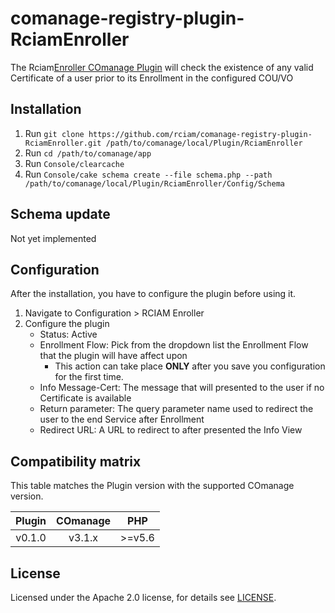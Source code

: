 # comanage-registry-plugin-RciamEnroller
The Rciam[Enroller COmanage Plugin](https://spaces.at.internet2.edu/display/COmanage/Enrollment+Flow+Plugins) will check the existence of any valid Certificate of a user prior to its
Enrollment in the configured COU/VO 


## Installation

1. Run `git clone https://github.com/rciam/comanage-registry-plugin-RciamEnroller.git /path/to/comanage/local/Plugin/RciamEnroller`
2. Run `cd /path/to/comanage/app`
3. Run `Console/clearcache`
4. Run `Console/cake schema create --file schema.php --path /path/to/comanage/local/Plugin/RciamEnroller/Config/Schema`

## Schema update
Not yet implemented
 
## Configuration

After the installation, you have to configure the plugin before using it. 
1. Navigate to Configuration > RCIAM Enroller
2. Configure the plugin
   * Status: Active
   * Enrollment Flow: Pick from the dropdown list the Enrollment Flow that the plugin will have affect upon
     * This action can take place **ONLY** after you save you configuration for the first time.
   * Info Message-Cert: The message that will presented to the user if no Certificate is available
   * Return parameter: The query parameter name used to redirect the user to the end Service after Enrollment 
   * Redirect URL: A URL to redirect to after presented the Info View


## Compatibility matrix

This table matches the Plugin version with the supported COmanage version.

| Plugin |  COmanage |    PHP    |
|:------:|:---------:|:---------:|
| v0.1.0 | v3.1.x    | &gt;=v5.6 |

## License

Licensed under the Apache 2.0 license, for details see [LICENSE](https://github.com/rciam/comanage-registry-plugin-RciamEnroller/blob/master/LICENSE).
